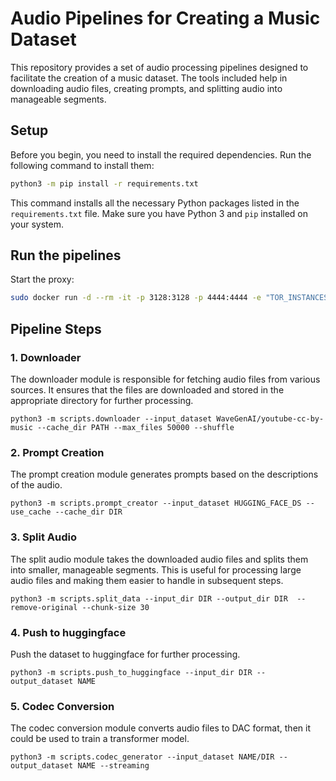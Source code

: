 # Audio Pipelines for Creating a Music Dataset
This repository provides a set of audio processing pipelines designed to facilitate the creation of a music dataset. The tools included help in downloading audio files, creating prompts, and splitting audio into manageable segments.

## Setup

Before you begin, you need to install the required dependencies. Run the following command to install them:

```bash
python3 -m pip install -r requirements.txt
```

This command installs all the necessary Python packages listed in the `requirements.txt` file. Make sure you have Python 3 and `pip` installed on your system.

## Run the pipelines

Start the proxy:

```bash
sudo docker run -d --rm -it -p 3128:3128 -p 4444:4444 -e "TOR_INSTANCES=40" jourdelune/rotating-tor-http-proxy
```

## Pipeline Steps

### 1. Downloader

The downloader module is responsible for fetching audio files from various sources. It ensures that the files are downloaded and stored in the appropriate directory for further processing.

```
python3 -m scripts.downloader --input_dataset WaveGenAI/youtube-cc-by-music --cache_dir PATH --max_files 50000 --shuffle
```

### 2. Prompt Creation

The prompt creation module generates prompts based on the descriptions of the audio.

```
python3 -m scripts.prompt_creator --input_dataset HUGGING_FACE_DS --use_cache --cache_dir DIR
```

### 3. Split Audio

The split audio module takes the downloaded audio files and splits them into smaller, manageable segments. This is useful for processing large audio files and making them easier to handle in subsequent steps.

```
python3 -m scripts.split_data --input_dir DIR --output_dir DIR  --remove-original --chunk-size 30
```

### 4. Push to huggingface

Push the dataset to huggingface for further processing.

```
python3 -m scripts.push_to_huggingface --input_dir DIR --output_dataset NAME
```

### 5. Codec Conversion

The codec conversion module converts audio files to DAC format, then it could be used to train a transformer model.

```
python3 -m scripts.codec_generator --input_dataset NAME/DIR --output_dataset NAME --streaming
```